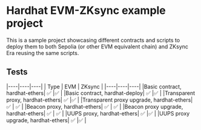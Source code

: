 # Hardhat EVM-ZKsync example project

This is a sample project showcasing different contracts and scripts to deploy them to both Sepolia (or other EVM equivalent chain) and ZKsync Era reusing the same scripts.

## Tests

|----|----|----|
| Type | EVM | ZKsync |
|----|----|----|
|Basic contract, hardhat-ethers| ✅ |✅ |
|Basic contract, hardhat-deploy| ✅ |✅ |
|Transparent proxy, hardhat-ethers| ✅ |✅ |
|Transparent proxy upgrade, hardhat-ethers| ✅ | ✅ |
|Beacon proxy, hardhat-ethers| ✅ | ✅ |
|Beacon proxy upgrade, hardhat-ethers| ✅ | ✅ |
|UUPS proxy, hardhat-ethers| ✅ |✅ |
|UUPS proxy upgrade, hardhat-ethers| ✅ |✅ |
